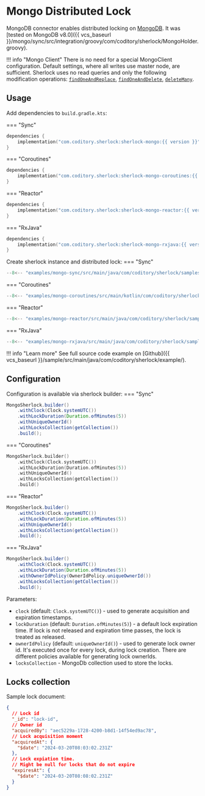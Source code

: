 # Mongo Distributed Lock

MongoDB connector enables distributed locking on [MongoDB](https://www.mongodb.com/).
It was [tested on MongoDB v8.0]({{ vcs_baseurl
}}/mongo/sync/src/integration/groovy/com/coditory/sherlock/MongoHolder.groovy).

!!! info "Mongo Client"
There is no need for a special MongoClient configuration. Default settings, where all writes use master node, are
sufficient.
Sherlock uses no read queries and only the following modification operations:
[`findOneAndReplace`](https://docs.mongodb.com/manual/reference/method/db.collection.findOneAndReplace/),
[`findOneAndDelete`](https://docs.mongodb.com/manual/reference/method/db.collection.findOneAndDelete/),
[`deleteMany`](https://docs.mongodb.com/manual/reference/method/db.collection.deleteMany/).

## Usage

Add dependencies to `build.gradle.kts`:

=== "Sync"
```kotlin
dependencies {
    implementation("com.coditory.sherlock:sherlock-mongo:{{ version }}")
}
```
=== "Coroutines"
```kotlin
dependencies {
    implementation("com.coditory.sherlock:sherlock-mongo-coroutines:{{ version }}")
}
```
=== "Reactor"
```kotlin
dependencies {
    implementation("com.coditory.sherlock:sherlock-mongo-reactor:{{ version }}")
}
```
=== "RxJava"
```kotlin
dependencies {
    implementation("com.coditory.sherlock:sherlock-mongo-rxjava:{{ version }}")
}
```

Create sherlock instance and distributed lock:
=== "Sync"
```java
--8<-- "examples/mongo-sync/src/main/java/com/coditory/sherlock/samples/mongo/sync/MongoSyncLockSample.java:2"
```
=== "Coroutines"
```kotlin
--8<-- "examples/mongo-coroutines/src/main/kotlin/com/coditory/sherlock/samples/mongo/coroutines/MongoKtLockSample.kt:2"
```
=== "Reactor"
```java
--8<-- "examples/mongo-reactor/src/main/java/com/coditory/sherlock/samples/mongo/reactor/MongoReactorLockSample.java:2"
```
=== "RxJava"
```java
--8<-- "examples/mongo-rxjava/src/main/java/com/coditory/sherlock/samples/mongo/rxjava/MongoRxLockSample.java:2"
```

!!! info "Learn more"
See full source code example on  [Github]({{ vcs_baseurl }}/sample/src/main/java/com/coditory/sherlock/example/).

## Configuration

Configuration is available via sherlock builder:
=== "Sync"
```java
MongoSherlock.builder()
    .withClock(Clock.systemUTC())
    .withLockDuration(Duration.ofMinutes(5))
    .withUniqueOwnerId()
    .withLocksCollection(getCollection())
    .build();
```
=== "Coroutines"
```kotlin
MongoSherlock.builder()
    .withClock(Clock.systemUTC())
    .withLockDuration(Duration.ofMinutes(5))
    .withUniqueOwnerId()
    .withLocksCollection(getCollection())
    .build()
```
=== "Reactor"
```java
MongoSherlock.builder()
    .withClock(Clock.systemUTC())
    .withLockDuration(Duration.ofMinutes(5))
    .withUniqueOwnerId()
    .withLocksCollection(getCollection())
    .build();
```
=== "RxJava"
```java
MongoSherlock.builder()
    .withClock(Clock.systemUTC())
    .withLockDuration(Duration.ofMinutes(5))
    .withOwnerIdPolicy(OwnerIdPolicy.uniqueOwnerId())
    .withLocksCollection(getCollection())
    .build();
```

Parameters:

- `clock` (default: `Clock.systemUTC()`) - used to generate acquisition and expiration timestamps.
- `lockDuration` (default: `Duration.ofMinutes(5)`) - a default lock expiration time.
  If lock is not released and expiration time passes, the lock is treated as released.
- `ownerIdPolicy` (default: `uniqueOwnerId()`) - used to generate lock owner id.
  It's executed once for every lock, during lock creation.
  There are different policies available for generating lock ownerIds.
- `locksCollection` - MongoDb collection used to store the locks.

## Locks collection

Sample lock document:

```json
{
  // Lock id
  "_id": "lock-id",
  // Owner id
  "acquiredBy": "aec5229a-1728-4200-b8d1-14f54ed9ac78",
  // Lock acquisition moment
  "acquiredAt": {
    "$date": "2024-03-20T08:03:02.231Z"
  },
  // Lock expiation time.
  // Might be null for locks that do not expire
  "expiresAt": {
    "$date": "2024-03-20T08:08:02.231Z"
  }
}
```
